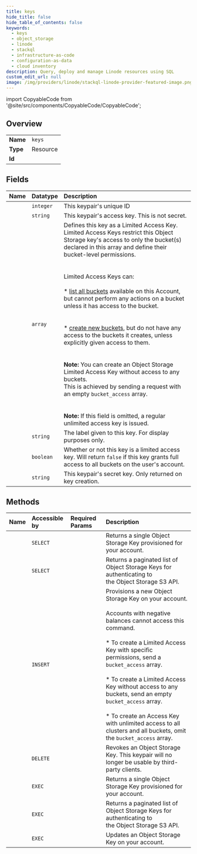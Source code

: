 ```yaml
---
title: keys
hide_title: false
hide_table_of_contents: false
keywords:
  - keys
  - object_storage
  - linode    
  - stackql
  - infrastructure-as-code
  - configuration-as-data
  - cloud inventory
description: Query, deploy and manage Linode resources using SQL
custom_edit_url: null
image: /img/providers/linode/stackql-linode-provider-featured-image.png
---
```


import CopyableCode from '@site/src/components/CopyableCode/CopyableCode';




## Overview
<table><tbody>
<tr><td><b>Name</b></td><td><code>keys</code></td></tr>
<tr><td><b>Type</b></td><td>Resource</td></tr>
<tr><td><b>Id</b></td><td><CopyableCode code="linode.object_storage.keys" /></td></tr>
</tbody></table>

## Fields
| Name | Datatype | Description |
|:-----|:---------|:------------|
| <CopyableCode code="id" /> | `integer` | This keypair's unique ID |
| <CopyableCode code="access_key" /> | `string` | This keypair's access key. This is not secret. |
| <CopyableCode code="bucket_access" /> | `array` | Defines this key as a Limited Access Key. Limited Access Keys restrict this Object Storage key's access to only the bucket(s) declared in this array and define their bucket-level permissions.<br /><br /><br />  Limited Access Keys can:<br /><br />  * [list all buckets](/docs/api/object-storage/#object-storage-buckets-list) available on this Account, but cannot perform any actions on a bucket unless it has access to the bucket.<br /><br /><br />  * [create new buckets](/docs/api/object-storage/#object-storage-bucket-create), but do not have any access to the buckets it creates, unless explicitly given access to them.<br /><br /><br />  **Note:** You can create an Object Storage Limited Access Key without access to any buckets.<br />  This is achieved by sending a request with an empty `bucket_access` array.<br /><br /><br />  **Note:** If this field is omitted, a regular unlimited access key is issued.<br /> |
| <CopyableCode code="label" /> | `string` | The label given to this key. For display purposes only. |
| <CopyableCode code="limited" /> | `boolean` | Whether or not this key is a limited access key. Will return `false` if this key grants full access to all buckets on the user's account. |
| <CopyableCode code="secret_key" /> | `string` | This keypair's secret key. Only returned on key creation. |
## Methods
| Name | Accessible by | Required Params | Description |
|:-----|:--------------|:----------------|:------------|
| <CopyableCode code="getObjectStorageKey" /> | `SELECT` | <CopyableCode code="keyId" /> | Returns a single Object Storage Key provisioned for your account.<br /> |
| <CopyableCode code="getObjectStorageKeys" /> | `SELECT` |  | Returns a paginated list of Object Storage Keys for authenticating to<br />the Object Storage S3 API.<br /> |
| <CopyableCode code="createObjectStorageKeys" /> | `INSERT` |  | Provisions a new Object Storage Key on your account.<br /><br />Accounts with negative balances cannot access this command.<br /><br />* To create a Limited Access Key with specific permissions, send a `bucket_access` array.<br /><br />* To create a Limited Access Key without access to any buckets, send an empty `bucket_access` array.<br /><br />* To create an Access Key with unlimited access to all clusters and all buckets, omit the `bucket_access` array.<br /> |
| <CopyableCode code="deleteObjectStorageKey" /> | `DELETE` | <CopyableCode code="keyId" /> | Revokes an Object Storage Key.  This keypair will no longer be usable by third-party clients.<br /> |
| <CopyableCode code="_getObjectStorageKey" /> | `EXEC` | <CopyableCode code="keyId" /> | Returns a single Object Storage Key provisioned for your account.<br /> |
| <CopyableCode code="_getObjectStorageKeys" /> | `EXEC` |  | Returns a paginated list of Object Storage Keys for authenticating to<br />the Object Storage S3 API.<br /> |
| <CopyableCode code="updateObjectStorageKey" /> | `EXEC` | <CopyableCode code="keyId" /> | Updates an Object Storage Key on your account.<br /> |
